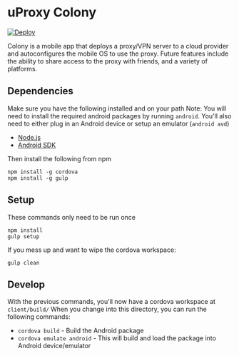 # uProxy Colony
[![Deploy](https://www.herokucdn.com/deploy/button.png)](https://heroku.com/deploy?template=https://github.com/UWNetworksLab/colony)

Colony is a mobile app that deploys a proxy/VPN server to a cloud provider
and autoconfigures the mobile OS to use the proxy.
Future features include the ability to share access to the proxy with friends,
and a variety of platforms.

## Dependencies
Make sure you have the following installed and on your path
Note: You will need to install the required android packages by running ```android```.
You'll also need to either plug in an Android device or setup an emulator (```android avd```)
- [Node.js](https://nodejs.org/)
- [Android SDK](https://developer.android.com/sdk/installing/index.html)


Then install the following from npm

    npm install -g cordova
    npm install -g gulp

## Setup
These commands only need to be run once

    npm install
    gulp setup

If you mess up and want to wipe the cordova workspace:

    gulp clean

## Develop
With the previous commands, you'll now have a cordova workspace at ```client/build/```
When you change into this directory, you can run the following commands:
- ```cordova build``` - Build the Android package
- ```cordova emulate android``` - This will build and load the package into Android device/emulator

